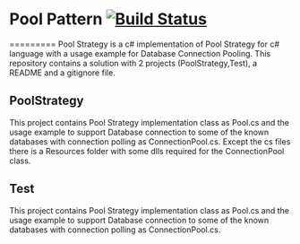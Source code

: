 # Pool Pattern [![Build Status](https://travis-ci.org/angular/angular.js.svg?branch=master)](https://travis-ci.org/angular/angular.js)
=========
Pool Strategy is a c# implementation of Pool Strategy for c# language with a usage example for Database Connection Pooling. 
This repository contains a solution with 2 projects (PoolStrategy,Test), a README and a gitignore file. 

## PoolStrategy
This project contains Pool Strategy implementation class as Pool.cs and the usage example to support Database connection to some of the known databases with connection polling as ConnectionPool.cs. Except the cs files there is a Resources folder with some dlls required for the ConnectionPool class.

## Test
This project contains Pool Strategy implementation class as Pool.cs and the usage example to support Database connection to some of the known databases with connection polling as ConnectionPool.cs.